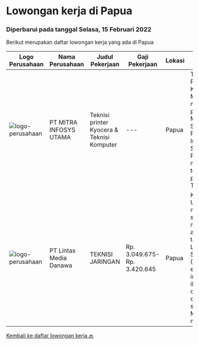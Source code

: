 
  # Lowongan kerja di Papua

  ### Diperbarui pada tanggal Selasa, 15 Februari 2022

  Berikut merupakan daftar lowongan kerja yang ada di Papua

  |Logo Perusahaan | Nama Perusahaan | Judul Pekerjaan | Gaji Pekerjaan | Lokasi | Deskripsi | Tanggal diunggah | Pranala |
  | -------------- | --------------- | --------------- | --------- | --------- | -------------- | ------- | ----------- |
  |![logo-perusahaan](https://image-service-cdn.seek.com.au/e9ec6fb2c34674038ef0a05ec8d4cd1e22347834/ee4dce1061f3f616224767ad58cb2fc751b8d2dc)|PT MITRA INFOSYS UTAMA|Teknisi printer Kyocera & Teknisi Komputer|---|Papua|Teknisi Printer Kyocera Melakukan maintenance printer Melakukan Service Printer  Install &amp; Setting Printer mengerti tentang printer Teknisi...|Rabu, 26 Januari 2022|https://www.jobstreet.co.id/id/job/teknisi-printer-kyocera-teknisi-komputer-3769305?token=0~6bd86c01-7df3-440b-8ff8-dea0df39e02b&sectionRank=1&jobId=jobstreet-id-job-3769305|
|![logo-perusahaan](https://image-service-cdn.seek.com.au/4cc5b4edd8a09fb41741a122f57ee79a81b9a89e/ee4dce1061f3f616224767ad58cb2fc751b8d2dc)|PT Lintas Media Danawa|TEKNISI JARINGAN|Rp. 3.049.675-Rp. 3.420.645|Papua|Kualifikasi: Usia maksimum saat melamar adalah 26 tahun Lulusan SMK/D3/S1 (Teknik elektro, informatika, ilmu computer) dan sejenisnya Minimal memiliki...|Selasa, 25 Januari 2022|https://www.jobstreet.co.id/id/job/teknisi-jaringan-3768878?token=0~6bd86c01-7df3-440b-8ff8-dea0df39e02b&sectionRank=2&jobId=jobstreet-id-job-3768878|


  [Kembali ke daftar lowongan kerja 🔙](../README.md#daftar-lowongan-kerja)
  